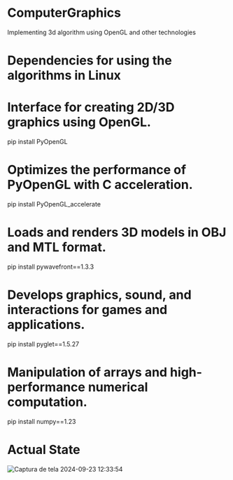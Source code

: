 # ComputerGraphics
 Implementing 3d algorithm using OpenGL and other technologies

# Dependencies for using the algorithms in Linux

# Interface for creating 2D/3D graphics using OpenGL.
pip install PyOpenGL

# Optimizes the performance of PyOpenGL with C acceleration.
pip install PyOpenGL_accelerate

# Loads and renders 3D models in OBJ and MTL format.
pip install pywavefront==1.3.3

# Develops graphics, sound, and interactions for games and applications.
pip install pyglet==1.5.27


# Manipulation of arrays and high-performance numerical computation.
pip install numpy==1.23

# Actual State

![Captura de tela 2024-09-23 12:33:54](https://github.com/user-attachments/assets/5f82de14-b2f0-4b78-b7a0-e32d2b2d7211)
